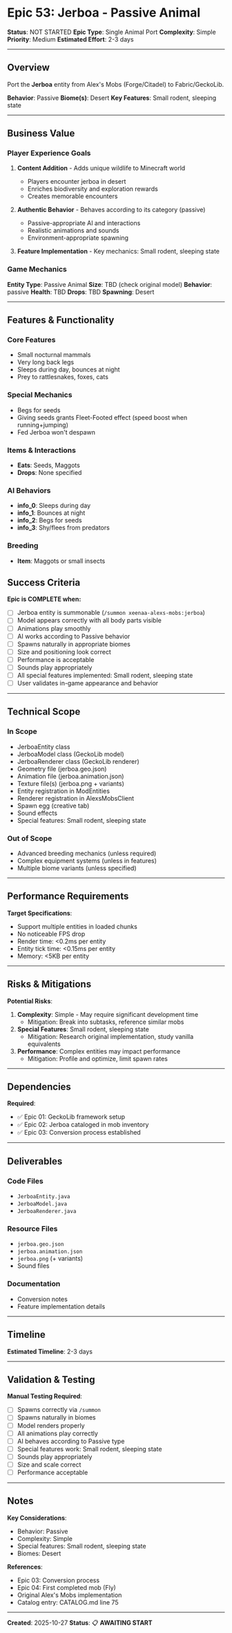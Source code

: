 # Epic 53: Jerboa - Passive Animal

**Status**: NOT STARTED
**Epic Type**: Single Animal Port
**Complexity**: Simple
**Priority**: Medium
**Estimated Effort**: 2-3 days

---

## Overview

Port the **Jerboa** entity from Alex's Mobs (Forge/Citadel) to Fabric/GeckoLib.

**Behavior**: Passive
**Biome(s)**: Desert
**Key Features**: Small rodent, sleeping state

---

## Business Value

### Player Experience Goals

1. **Content Addition** - Adds unique wildlife to Minecraft world
   - Players encounter jerboa in desert
   - Enriches biodiversity and exploration rewards
   - Creates memorable encounters

2. **Authentic Behavior** - Behaves according to its category (passive)
   - Passive-appropriate AI and interactions
   - Realistic animations and sounds
   - Environment-appropriate spawning

3. **Feature Implementation** - Key mechanics: Small rodent, sleeping state

### Game Mechanics

**Entity Type**: Passive Animal
**Size**: TBD (check original model)
**Behavior**: passive
**Health**: TBD
**Drops**: TBD
**Spawning**: Desert

---

## Features & Functionality

### Core Features
- Small nocturnal mammals
- Very long back legs
- Sleeps during day, bounces at night
- Prey to rattlesnakes, foxes, cats

### Special Mechanics
- Begs for seeds
- Giving seeds grants Fleet-Footed effect (speed boost when running+jumping)
- Fed Jerboa won't despawn

### Items & Interactions
- **Eats**: Seeds, Maggots
- **Drops**: None specified

### AI Behaviors
- **info_0**: Sleeps during day
- **info_1**: Bounces at night
- **info_2**: Begs for seeds
- **info_3**: Shy/flees from predators

### Breeding
- **Item**: Maggots or small insects


## Success Criteria

**Epic is COMPLETE when:**

- [ ] Jerboa entity is summonable (`/summon xeenaa-alexs-mobs:jerboa`)
- [ ] Model appears correctly with all body parts visible
- [ ] Animations play smoothly
- [ ] AI works according to Passive behavior
- [ ] Spawns naturally in appropriate biomes
- [ ] Size and positioning look correct
- [ ] Performance is acceptable
- [ ] Sounds play appropriately
- [ ] All special features implemented: Small rodent, sleeping state
- [ ] User validates in-game appearance and behavior

---

## Technical Scope

### In Scope

- JerboaEntity class
- JerboaModel class (GeckoLib model)
- JerboaRenderer class (GeckoLib renderer)
- Geometry file (jerboa.geo.json)
- Animation file (jerboa.animation.json)
- Texture file(s) (jerboa.png + variants)
- Entity registration in ModEntities
- Renderer registration in AlexsMobsClient
- Spawn egg (creative tab)
- Sound effects
- Special features: Small rodent, sleeping state

### Out of Scope

- Advanced breeding mechanics (unless required)
- Complex equipment systems (unless in features)
- Multiple biome variants (unless specified)

---

## Performance Requirements

**Target Specifications**:
- Support multiple entities in loaded chunks
- No noticeable FPS drop
- Render time: <0.2ms per entity
- Entity tick time: <0.15ms per entity
- Memory: <5KB per entity

---

## Risks & Mitigations

**Potential Risks**:
1. **Complexity**: Simple - May require significant development time
   - Mitigation: Break into subtasks, reference similar mobs
2. **Special Features**: Small rodent, sleeping state
   - Mitigation: Research original implementation, study vanilla equivalents
3. **Performance**: Complex entities may impact performance
   - Mitigation: Profile and optimize, limit spawn rates

---

## Dependencies

**Required**:
- ✅ Epic 01: GeckoLib framework setup
- ✅ Epic 02: Jerboa cataloged in mob inventory
- ✅ Epic 03: Conversion process established

---

## Deliverables

### Code Files
- `JerboaEntity.java`
- `JerboaModel.java`
- `JerboaRenderer.java`

### Resource Files
- `jerboa.geo.json`
- `jerboa.animation.json`
- `jerboa.png` (+ variants)
- Sound files

### Documentation
- Conversion notes
- Feature implementation details

---

## Timeline

**Estimated Timeline**: 2-3 days

---

## Validation & Testing

**Manual Testing Required**:
- [ ] Spawns correctly via `/summon`
- [ ] Spawns naturally in biomes
- [ ] Model renders properly
- [ ] All animations play correctly
- [ ] AI behaves according to Passive type
- [ ] Special features work: Small rodent, sleeping state
- [ ] Sounds play appropriately
- [ ] Size and scale correct
- [ ] Performance acceptable

---

## Notes

**Key Considerations**:
- Behavior: Passive
- Complexity: Simple
- Special features: Small rodent, sleeping state
- Biomes: Desert

**References**:
- Epic 03: Conversion process
- Epic 04: First completed mob (Fly)
- Original Alex's Mobs implementation
- Catalog entry: CATALOG.md line 75

---

**Created**: 2025-10-27
**Status**: 📋 **AWAITING START**
